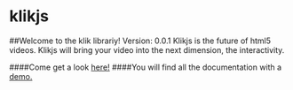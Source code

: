 # klikjs
##Welcome to the klik librariy! Version: 0.0.1
Klikjs is the future of html5 videos. Klikjs will bring your video into the next dimension, the interactivity.

####Come get a look [here!](https://www.klikjs.com)
####You will find all the documentation with a [demo.](https://www.klikjs.com/demo)
